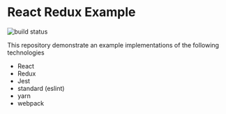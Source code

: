 # React Redux Example


![build status](https://travis-ci.org/joedunu/react-redux-example.svg?branch=master)

This repository demonstrate an example implementations of the following technologies

- React
- Redux
- Jest
- standard (eslint)
- yarn
- webpack